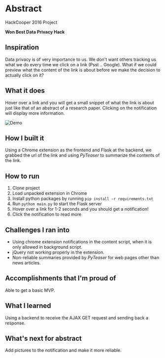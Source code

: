 # Abstract
HackCooper 2016 Project

**Won Best Data Privacy Hack**



## Inspiration
Data privacy is of very importance to us. We don't want others tracking us what we do every time we click on a link (Psst .. Google). What if we could preview what the content of the link is about before we make the decision to actually click on it?

## What it does
Hover over a link and you will get a small snippet of what the link is about just like that of an abstract of a research paper. Clicking on the notification will display more information.

![Demo](http://i.imgur.com/v3CBueV.png)


## How I built it
Using a Chrome extension as the frontend and Flask at the backend, we grabbed the url of the link and using _PyTeaser_ to summarize the contents of the link.

## How to run
1. Clone project
2. Load unpacked extension in Chrome
3. Install python packages by running ```pip install -r requirements.txt```
4. Run ```python main.py``` to start the Flask server
5. Hover over a link for 1-2 seconds and you should get a notification!
6. Click the notification to read more

## Challenges I ran into
* Using chrome extension notifications in the content script, when it is only allowed in background script.
* jQuery not working properly in the extension.
* Non-reliable summaries provided by _PyTeaser_ for web pages other than news articles.

## Accomplishments that I'm proud of
Able to get a basic MVP.

## What I learned
Using a backend to receive the AJAX GET request and sending back a response.

## What's next for abstract
Add pictures to the notification and make it more reliable.

